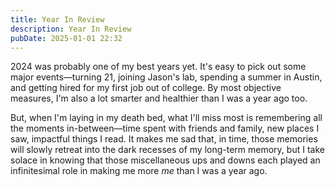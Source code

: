 ```yaml
---
title: Year In Review
description: Year In Review
pubDate: 2025-01-01 22:32
---
```


2024 was probably one of my best years yet. It's easy to pick out some major events—turning 21, joining Jason's lab, spending a summer in Austin, and getting hired for my first job out of college. By most objective measures, I'm also a lot smarter and healthier than I was a year ago too.

But, when I'm laying in my death bed, what I'll miss most is remembering all the moments in-between—time spent with friends and family, new places I saw, impactful things I read. It makes me sad that, in time, those memories will slowly retreat into the dark recesses of my long-term memory, but I take solace in knowing that those miscellaneous ups and downs each played an infinitesimal role in making me more *me* than I was a year ago.

